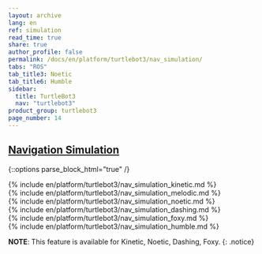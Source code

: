```yaml
---
layout: archive
lang: en
ref: simulation
read_time: true
share: true
author_profile: false
permalink: /docs/en/platform/turtlebot3/nav_simulation/
tabs: "ROS"
tab_title3: Noetic
tab_title6: Humble
sidebar:
  title: TurtleBot3
  nav: "turtlebot3"
product_group: turtlebot3
page_number: 14
---
```


<div style="counter-reset: h1 6"></div>
<div style="counter-reset: h2 2"></div>

<!--[dummy Header 1]>
  <h1 id="dummy">Simulation</h1>
  <h2 id="dummy">Navigation Simulation</h2>
  <p class="dummy_content">TurtleBot3 Navigation Package</p>
<![end dummy Header 1]-->

## [Navigation Simulation](#navigation-simulation)

{::options parse_block_html="true" /}

<section data-id="{{ page.tab_title1 }}" class="tab_contents">
{% include en/platform/turtlebot3/nav_simulation_kinetic.md %}
</section>

<section data-id="{{ page.tab_title2 }}" class="tab_contents">
{% include en/platform/turtlebot3/nav_simulation_melodic.md %}
</section>

<section data-id="{{ page.tab_title3 }}" class="tab_contents">
{% include en/platform/turtlebot3/nav_simulation_noetic.md %}
</section>

<section data-id="{{ page.tab_title4 }}" class="tab_contents">
{% include en/platform/turtlebot3/nav_simulation_dashing.md %}
</section>

<section data-id="{{ page.tab_title5 }}" class="tab_contents">
{% include en/platform/turtlebot3/nav_simulation_foxy.md %}
</section>

<section data-id="{{ page.tab_title6 }}" class="tab_contents">
{% include en/platform/turtlebot3/nav_simulation_humble.md %}
</section>

<section data-id="{{ page.tab_title7 }}" class="tab_contents">

**NOTE**: This feature is available for Kinetic, Noetic, Dashing, Foxy. 
{: .notice}

</section>
